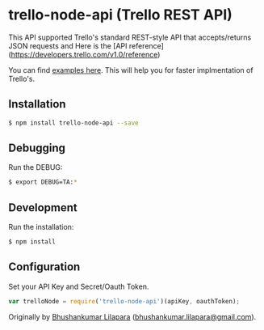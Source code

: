 # trello-node-api (Trello REST API)

This API supported Trello's standard REST-style API that accepts/returns JSON requests and Here is the [API reference] (https://developers.trello.com/v1.0/reference)

You can find [examples here](https://github.com/bhushankumarl/trello-node-api/tree/master/examples). This will help you for faster implmentation of Trello's.

## Installation
```bash
$ npm install trello-node-api --save
```

## Debugging

Run the DEBUG:

```bash
$ export DEBUG=TA:*
```

## Development

Run the installation:

```bash
$ npm install
```


## Configuration

Set your API Key and Secret/Oauth Token.

```js
var trelloNode = require('trello-node-api')(apiKey, oauthToken);
```


Originally by [Bhushankumar Lilapara](https://github.com/bhushankumarl) (bhushankumar.lilapara@gmail.com).